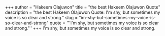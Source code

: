 +++
author = "Hakeem Olajuwon"
title = "the best Hakeem Olajuwon Quote"
description = "the best Hakeem Olajuwon Quote: I'm shy, but sometimes my voice is so clear and strong."
slug = "im-shy-but-sometimes-my-voice-is-so-clear-and-strong"
quote = '''I'm shy, but sometimes my voice is so clear and strong.'''
+++
I'm shy, but sometimes my voice is so clear and strong.
